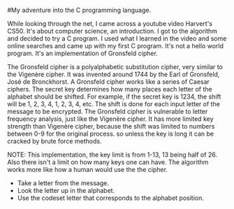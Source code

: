 #My adventure into the C programming language.

While looking through the net, I came across a youtube video Harvert's CS50. It's about computer science, an introduction. I got to the algorithm and decided to try a C program. I used what I learned in the video and some online searches and came up with my first C program. It's not a hello world program. It's an implementation of Gronsfeld cipher.

The Gronsfeld cipher is a polyalphabetic substitution cipher, very similar to the Vigenère cipher. It was invented around 1744 by the Earl of Gronsfeld, José de Bronckhorst. A Gronsfeld cipher works like a series of Caesar ciphers. The secret key determines how many places each letter of the alphabet should be shifted. For example, if the secret key is 1234, the shift will be 1, 2, 3, 4, 1, 2, 3, 4, etc. The shift is done for each input letter of the message to be encrypted. The Gronsfeld cipher is vulnerable to letter frequency analysis, just like the Vigenère cipher. It has more limited key strength than Vigenère cipher, because the shift was limited to numbers between 0-9 for the original process. so unless the key is long it can be cracked by brute force methods.

NOTE: This implementation, the key limit is from 1-13, 13 being half of 26. Also there isn't a limit on how many keys one can have. The algorithm works more like how a human would use the the cipher.

- Take a letter from the message. 
- Look the letter up in the alphabet. 
- Use the codeset letter that corresponds to the alphabet position.
